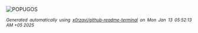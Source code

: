 <div align="justify">
<picture>
    <source media="(prefers-color-scheme: dark)" srcset="https://i.ibb.co/H2fXZYs/output-gif.gif">
    <source media="(prefers-color-scheme: light)" srcset="https://i.ibb.co/H2fXZYs/output-gif.gif">
    <img alt="POPUGOS" src="https://i.ibb.co/H2fXZYs/output-gif.gif">
</picture>

<sub><i>Generated automatically using [x0rzavi/github-readme-terminal](https://github.com/x0rzavi/github-readme-terminal) on Mon Jan 13 05:52:13 AM +05 2025</i></sub>
</div>